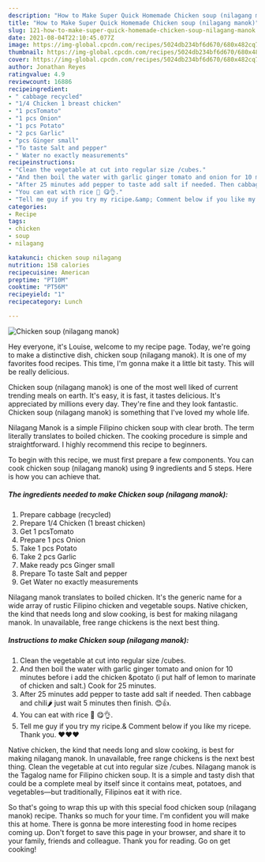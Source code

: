 ```yaml
---
description: "How to Make Super Quick Homemade Chicken soup (nilagang manok)"
title: "How to Make Super Quick Homemade Chicken soup (nilagang manok)"
slug: 121-how-to-make-super-quick-homemade-chicken-soup-nilagang-manok
date: 2021-08-04T22:10:45.077Z
image: https://img-global.cpcdn.com/recipes/5024db234bf6d670/680x482cq70/chicken-soup-nilagang-manok-recipe-main-photo.jpg
thumbnail: https://img-global.cpcdn.com/recipes/5024db234bf6d670/680x482cq70/chicken-soup-nilagang-manok-recipe-main-photo.jpg
cover: https://img-global.cpcdn.com/recipes/5024db234bf6d670/680x482cq70/chicken-soup-nilagang-manok-recipe-main-photo.jpg
author: Jonathan Reyes
ratingvalue: 4.9
reviewcount: 16886
recipeingredient:
- " cabbage recycled"
- "1/4 Chicken 1 breast chicken"
- "1 pcsTomato"
- "1 pcs Onion"
- "1 pcs Potato"
- "2 pcs Garlic"
- "pcs Ginger small"
- "To taste Salt and pepper"
- " Water no exactly measurements"
recipeinstructions:
- "Clean the vegetable at cut into regular size /cubes."
- "And then boil the water with garlic ginger tomato and onion for 10 minutes before i add the chicken &amp;potato (i put half of lemon to marinate of chicken and salt.) Cook for 25 minutes."
- "After 25 minutes add pepper to taste add salt if needed. Then cabbage and chili🌶 just wait 5 minutes then finish. 😊👍."
- "You can eat with rice 🍚 😋👌."
- "Tell me guy if you try my ricipe.&amp; Comment below if you like my ricepe. Thank you. ❤❤❤"
categories:
- Recipe
tags:
- chicken
- soup
- nilagang

katakunci: chicken soup nilagang 
nutrition: 158 calories
recipecuisine: American
preptime: "PT10M"
cooktime: "PT56M"
recipeyield: "1"
recipecategory: Lunch

---
```



![Chicken soup (nilagang manok)](https://img-global.cpcdn.com/recipes/5024db234bf6d670/680x482cq70/chicken-soup-nilagang-manok-recipe-main-photo.jpg)

Hey everyone, it's Louise, welcome to my recipe page. Today, we're going to make a distinctive dish, chicken soup (nilagang manok). It is one of my favorites food recipes. This time, I'm gonna make it a little bit tasty. This will be really delicious.

Chicken soup (nilagang manok) is one of the most well liked of current trending meals on earth. It's easy, it is fast, it tastes delicious. It's appreciated by millions every day. They're fine and they look fantastic. Chicken soup (nilagang manok) is something that I've loved my whole life.

Nilagang Manok is a simple Filipino chicken soup with clear broth. The term literally translates to boiled chicken. The cooking procedure is simple and straightforward. I highly recommend this recipe to beginners.


To begin with this recipe, we must first prepare a few components. You can cook chicken soup (nilagang manok) using 9 ingredients and 5 steps. Here is how you can achieve that.

<!--inarticleads1-->

##### The ingredients needed to make Chicken soup (nilagang manok):

1. Prepare  cabbage (recycled)
1. Prepare 1/4 Chicken (1 breast chicken)
1. Get 1 pcsTomato
1. Prepare 1 pcs Onion
1. Take 1 pcs Potato
1. Take 2 pcs Garlic
1. Make ready pcs Ginger small
1. Prepare To taste Salt and pepper
1. Get  Water no exactly measurements


Nilagang manok translates to boiled chicken. It&#39;s the generic name for a wide array of rustic Filipino chicken and vegetable soups. Native chicken, the kind that needs long and slow cooking, is best for making nilagang manok. In unavailable, free range chickens is the next best thing. 

<!--inarticleads2-->

##### Instructions to make Chicken soup (nilagang manok):

1. Clean the vegetable at cut into regular size /cubes.
1. And then boil the water with garlic ginger tomato and onion for 10 minutes before i add the chicken &amp;potato (i put half of lemon to marinate of chicken and salt.) Cook for 25 minutes.
1. After 25 minutes add pepper to taste add salt if needed. Then cabbage and chili🌶 just wait 5 minutes then finish. 😊👍.
1. You can eat with rice 🍚 😋👌.
1. Tell me guy if you try my ricipe.&amp; Comment below if you like my ricepe. Thank you. ❤❤❤


Native chicken, the kind that needs long and slow cooking, is best for making nilagang manok. In unavailable, free range chickens is the next best thing. Clean the vegetable at cut into regular size /cubes. Nilagang manok is the Tagalog name for Filipino chicken soup. It is a simple and tasty dish that could be a complete meal by itself since it contains meat, potatoes, and vegetables—but traditionally, Filipinos eat it with rice. 

So that's going to wrap this up with this special food chicken soup (nilagang manok) recipe. Thanks so much for your time. I'm confident you will make this at home. There is gonna be more interesting food in home recipes coming up. Don't forget to save this page in your browser, and share it to your family, friends and colleague. Thank you for reading. Go on get cooking!
